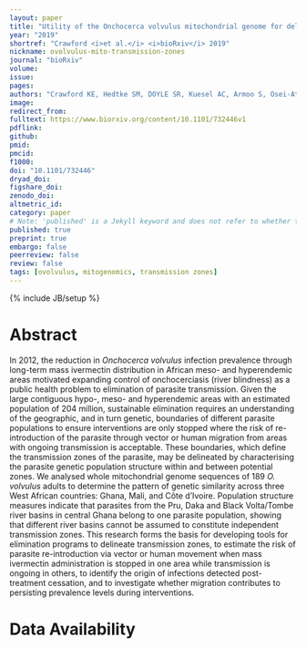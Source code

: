 ```yaml
---
layout: paper
title: "Utility of the Onchocerca volvulus mitochondrial genome for delineation of parasite transmission zones"
year: "2019"
shortref: "Crawford <i>et al.</i> <i>bioRxiv</i> 2019"
nickname: ovolvulus-mito-transmission-zones
journal: "bioRxiv"
volume: 
issue: 
pages: 
authors: "Crawford KE, Hedtke SM, DOYLE SR, Kuesel AC, Armoo S, Osei-Atweneboana MY, Grant WN"
image: 
redirect_from: 
fulltext: https://www.biorxiv.org/content/10.1101/732446v1
pdflink: 
github: 
pmid: 
pmcid: 
f1000: 
doi: "10.1101/732446"
dryad_doi:
figshare_doi: 
zenodo_doi: 
altmetric_id: 
category: paper
# Note: 'published' is a Jekyll keyword and does not refer to whether the paper is published, but rather to whether this Markdown should be part of the rendered site.
published: true
preprint: true
embargo: false	
peerreview: false
review: false
tags: [ovolvulus, mitogenomics, transmission zones]
---
```

{% include JB/setup %}

# Abstract 

In 2012, the reduction in *Onchocerca volvulus* infection prevalence through long-term mass ivermectin distribution in African meso- and hyperendemic areas motivated expanding control of onchocerciasis (river blindness) as a public health problem to elimination of parasite transmission. Given the large contiguous hypo-, meso- and hyperendemic areas with an estimated population of 204 million, sustainable elimination requires an understanding of the geographic, and in turn genetic, boundaries of different parasite populations to ensure interventions are only stopped where the risk of re-introduction of the parasite through vector or human migration from areas with ongoing transmission is acceptable. These boundaries, which define the transmission zones of the parasite, may be delineated by characterising the parasite genetic population structure within and between potential zones. We analysed whole mitochondrial genome sequences of 189 *O. volvulus* adults to determine the pattern of genetic similarity across three West African countries: Ghana, Mali, and Côte d’Ivoire. Population structure measures indicate that parasites from the Pru, Daka and Black Volta/Tombe river basins in central Ghana belong to one parasite population, showing that different river basins cannot be assumed to constitute independent transmission zones. This research forms the basis for developing tools for elimination programs to delineate transmission zones, to estimate the risk of parasite re-introduction via vector or human movement when mass ivermectin administration is stopped in one area while transmission is ongoing in others, to identify the origin of infections detected post-treatment cessation, and to investigate whether migration contributes to persisting prevalence levels during interventions.

# Data Availability




